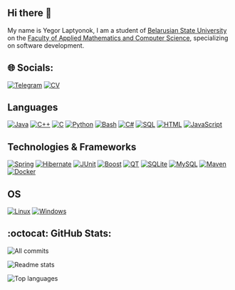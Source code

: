## Hi there 👋

My name is Yegor Laptyonok, I am a student of [Belarusian State University](https://bsu.by/en/) on the [Faculty of Applied Mathematics and Computer Science](https://fpmi.bsu.by/en/main.aspx), specializing on software development.

## 🌐 Socials:

[![Telegram](https://img.shields.io/badge/Telegram-%232CA5E0.svg?logo=telegram&logoColor=white)](https://t.me/yeg751) 
<a href="https://github.com/sva4rd/sva4rd/master/Laptyonok_Yegor_CV.pdf">
        <img src="https://img.shields.io/badge/CV-blue?style=flat-square" alt="CV">
    </a>

## Languages
[![Java](https://img.shields.io/badge/Java-black?style=for-the-badge&logo=java)](https://github.com/sva4rd)
[![C++](https://img.shields.io/badge/c++-black?style=for-the-badge&logo=cplusplus)](https://github.com/sva4rd)
[![C](https://img.shields.io/badge/c-black?style=for-the-badge&logo=c)](https://github.com/sva4rd)
[![Python](https://img.shields.io/badge/python-black?style=for-the-badge&logo=python)](https://github.com/sva4rd)
[![Bash](https://img.shields.io/badge/bash-black?style=for-the-badge&logo=gnu-bash)](https://github.com/sva4rd)
[![C#](https://img.shields.io/badge/C%23-black?style=for-the-badge&logo=c-sharp)](https://github.com/sva4rd)
[![SQL](https://img.shields.io/badge/sql-black?style=for-the-badge&logo=mysql)](https://github.com/sva4rd)
[![HTML](https://img.shields.io/badge/HTML-black?style=for-the-badge&logo=html5)](https://github.com/sva4rd)
[![JavaScript](https://img.shields.io/badge/JavaScript-black?style=for-the-badge&logo=javascript)](https://github.com/sva4rd)

## Technologies & Frameworks
[![Spring](https://img.shields.io/badge/spring-black?style=for-the-badge&logo=spring)](https://github.com/sva4rd)
[![Hibernate](https://img.shields.io/badge/hibernate-black?style=for-the-badge&logo=hibernate)](https://github.com/sva4rd)
[![JUnit](https://img.shields.io/badge/junit-black?style=for-the-badge&logo=junit)](https://github.com/sva4rd)
[![Boost](https://img.shields.io/badge/Boost-black?style=for-the-badge&logo=cplusplus)](https://github.com/sva4rd)
[![QT](https://img.shields.io/badge/QT-black?style=for-the-badge&logo=QT)](https://github.com/sva4rd)
[![SQLite](https://img.shields.io/badge/SQLite-black?style=for-the-badge&logo=SQLite)](https://github.com/sva4rd)
[![MySQL](https://img.shields.io/badge/mysql-black?style=for-the-badge&logo=mysql)](https://github.com/sva4rd)
[![Maven](https://img.shields.io/badge/Maven-black?style=for-the-badge&logo=apachemaven)](https://github.com/sva4rd)
[![Docker](https://img.shields.io/badge/docker-black?style=for-the-badge&logo=docker)](https://hub.docker.com/u/sva4rd)


## OS
[![Linux](https://img.shields.io/badge/linux-black?style=for-the-badge&logo=Linux)](https://github.com/artyomshpakovski)
[![Windows](https://img.shields.io/badge/Windows-black?style=for-the-badge&logo=Windows)](https://github.com/artyomshpakovski)


## :octocat: GitHub Stats:
<p align="center">
  
![All commits](https://github-readme-streak-stats.herokuapp.com/?user=sva4rd&theme=transparent)

![Readme stats](https://github-readme-stats.vercel.app/api?username=sva4rd&theme=transparent&hide=issues,contribs&show_icons=true)

![Top languages](https://github-readme-stats.vercel.app/api/top-langs/?username=sva4rd&theme=transparent&hide_progress=true&layout=compact&hide=yacc)
</p>

